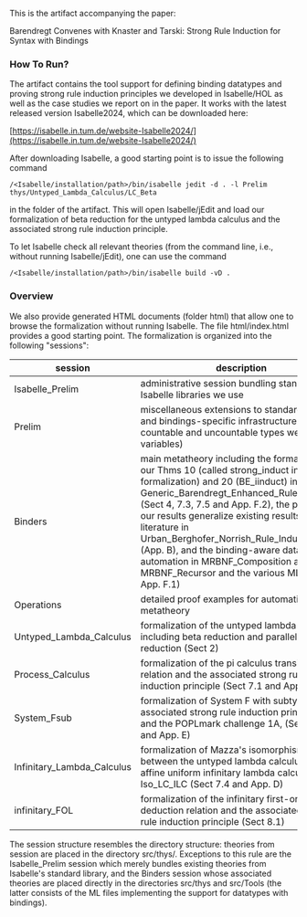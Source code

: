 This is the artifact accompanying the paper:

Barendregt Convenes with Knaster and Tarski: 
Strong Rule Induction for Syntax with Bindings 

### How To Run?

The artifact contains the tool support for defining binding datatypes and proving strong rule
induction principles we developed in Isabelle/HOL as well as the case studies we report on in the
paper. It works with the latest released version Isabelle2024, which can be downloaded here:

[https://isabelle.in.tum.de/website-Isabelle2024/](https://isabelle.in.tum.de/website-Isabelle2024/)

After downloading Isabelle, a good starting point is to issue the following command

```
/<Isabelle/installation/path>/bin/isabelle jedit -d . -l Prelim thys/Untyped_Lambda_Calculus/LC_Beta
```

in the folder of the artifact. This will open Isabelle/jEdit and load our formalization of beta reduction for the untyped lambda calculus and the associated strong rule induction principle.

To let Isabelle check all relevant theories (from the command line, i.e., without running Isabelle/jEdit), one can use the command

```
/<Isabelle/installation/path>/bin/isabelle build -vD .
```

### Overview

We also provide generated HTML documents (folder html) that allow one to browse the formalization
without running Isabelle. The file html/index.html provides a good starting point. The
formalization is organized into the following "sessions":

session | description
------- | -----------
Isabelle_Prelim|administrative session bundling standard Isabelle libraries we use
Prelim|miscellaneous extensions to standard libraries, and bindings-specific infrastructure (e.g., countable and uncountable types we use for variables)
Binders|main metatheory including the formalization our Thms 10 (called strong_induct in the formalization) and 20 (BE_iinduct) in Generic_Barendregt_Enhanced_Rule_Induction (Sect 4, 7.3, 7.5 and App. F.2), the proof that our results generalize existing results from the literature in Urban_Berghofer_Norrish_Rule_Induction (App. B), and the binding-aware datatype automation in MRBNF_Composition and MRBNF_Recursor and the various ML files, App. F.1)
Operations|detailed proof examples for automation of the metatheory
Untyped_Lambda_Calculus|formalization of the untyped lambda calculus including beta reduction and parallel beta reduction (Sect 2)
Process_Calculus|formalization of the pi calculus transition relation and the  associated strong rule induction principle (Sect 7.1 and App. C.3)
System_Fsub|formalization of System F with subtyping, the associated strong rule induction principles, and the POPLmark challenge 1A, (Sect 7.2 and App. E)
Infinitary_Lambda_Calculus|formalization of Mazza's isomorphism between the untyped lambda calculus and the affine uniform infinitary lambda calculus in Iso_LC_ILC (Sect 7.4 and App. D)
infinitary_FOL|formalization of the infinitary first-order logic deduction relation and the associated strong rule induction principle (Sect 8.1)

The session structure resembles the directory structure: theories from session <SESSION> are placed
in the directory src/thys/<SESSION>. Exceptions to this rule are the Isabelle_Prelim session which
merely bundles existing theories from Isabelle's standard library, and the Binders session whose
associated theories are placed directly in the directories src/thys and src/Tools (the latter
consists of the ML files implementing the support for datatypes with bindings).


